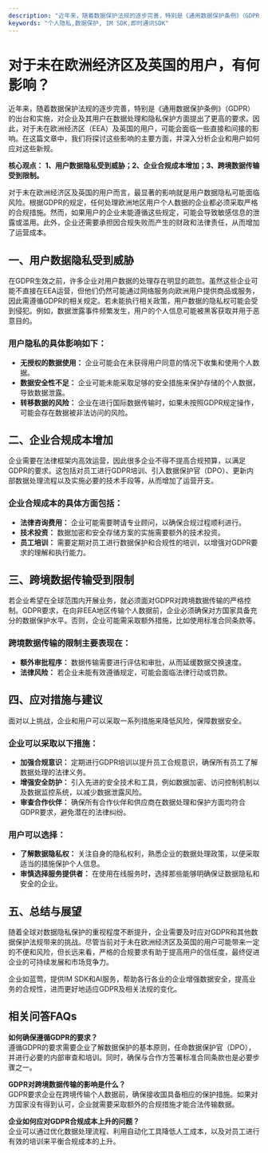 ```yaml
---
description: "近年来，随着数据保护法规的逐步完善，特别是《通用数据保护条例》（GDPR）的出台和实施，对企业及其用户在数据处理和隐私保护方面提出了更高的要求。因此，对于未在欧洲经济区（EEA）及英国的用户，可能会面临一些直接和间接的影响。在这篇文章中，我们将探讨这些影响的主要方面，并深入分析企业和用户如何应对这些新规。"
keywords: "个人隐私,数据保护, IM SDK,即时通讯SDK"
---
```

# 对于未在欧洲经济区及英国的用户，有何影响？

近年来，随着数据保护法规的逐步完善，特别是《通用数据保护条例》（GDPR）的出台和实施，对企业及其用户在数据处理和隐私保护方面提出了更高的要求。因此，对于未在欧洲经济区（EEA）及英国的用户，可能会面临一些直接和间接的影响。在这篇文章中，我们将探讨这些影响的主要方面，并深入分析企业和用户如何应对这些新规。

**核心观点：** **1、用户数据隐私受到威胁；2、企业合规成本增加；3、跨境数据传输受到限制。**

对于未在欧洲经济区及英国的用户而言，最显著的影响就是用户数据隐私可能面临风险。根据GDPR的规定，任何处理欧洲地区用户个人数据的企业都必须采取严格的合规措施。然而，如果用户的企业未能遵循这些规定，可能会导致敏感信息的泄露或滥用。此外，企业还需要承担因合规失败而产生的财政和法律责任，从而增加了运营成本。

## 一、用户数据隐私受到威胁

在GDPR生效之前，许多企业对用户数据的处理存在明显的疏忽。虽然这些企业可能不直接在EEA运营，但他们仍然可能通过网络服务向欧洲用户提供商品或服务，因此需遵循GDPR的相关规定。若未能执行相关政策，用户数据的隐私权可能会受到侵犯。例如，数据泄露事件频繁发生，用户的个人信息可能被黑客获取并用于恶意目的。

### 用户隐私的具体影响如下：

- **无授权的数据使用：** 企业可能会在未获得用户同意的情况下收集和使用个人数据。
- **数据安全性不足：** 企业可能未能采取足够的安全措施来保护存储的个人数据，导致数据泄露。
- **转移数据的风险：** 企业在进行国际数据传输时，如果未按照GDPR规定操作，可能会存在数据被非法访问的风险。

## 二、企业合规成本增加

企业需要在法律框架内高效运营，因此很多企业不得不提高合规预算，以满足GDPR的要求。这包括对员工进行GDPR培训、引入数据保护官（DPO）、更新内部数据处理流程以及实施必要的技术手段等，从而增加了运营开支。

### 企业合规成本的具体方面包括：

- **法律咨询费用：** 企业可能需要聘请专业顾问，以确保合规过程顺利进行。
- **技术投资：** 数据加密和安全存储方案的实施需要额外的技术投资。
- **员工培训：** 需要定期对员工进行数据保护和合规性的培训，以增强对GDPR要求的理解和执行能力。

## 三、跨境数据传输受到限制

若企业希望在全球范围内开展业务，就必须面对GDPR对跨境数据传输的严格控制。GDPR要求，在向非EEA地区传输个人数据前，企业必须确保对方国家具备充分的数据保护水平。否则，企业可能需采取额外措施，比如使用标准合同条款等。

### 跨境数据传输的限制主要表现在：

- **额外审批程序：** 数据传输需要进行评估和审批，从而延缓数据交换速度。
- **法律风险：** 若企业未能有效遵循规定，可能会面临法律行动或罚款。

## 四、应对措施与建议

面对以上挑战，企业和用户可以采取一系列措施来降低风险，保障数据安全。

### 企业可以采取以下措施：

- **加强合规意识：** 定期进行GDPR培训以提升员工合规意识，确保所有员工了解数据处理的法律义务。
- **增强安全防护：** 引入先进的安全技术和工具，例如数据加密、访问控制机制以及数据监控系统，以减少数据泄露风险。
- **审查合作伙伴：** 确保所有合作伙伴和供应商在数据处理和保护方面均符合GDPR要求，避免潜在的法律纠纷。

### 用户可以选择：

- **了解数据隐私权：** 关注自身的隐私权利，熟悉企业的数据处理政策，以便采取适当的措施保护个人信息。
- **审慎选择服务提供者：** 在使用在线服务时，选择那些能够明确保证数据隐私和安全的企业。

## 五、总结与展望

随着全球对数据隐私保护的重视程度不断提升，企业需要及时应对GDPR和其他数据保护法规带来的挑战。尽管当前对于未在欧洲经济区及英国的用户可能带来一定的不便和风险，但长远来看，严格的合规要求有助于提高用户的信任度，最终促进企业的可持续发展和市场竞争力。

企业如蓝莺，提供IM SDK和AI服务，帮助各行各业的企业增强数据安全，提高业务的合规性，进而更好地适应GDPR及相关法规的变化。

## 相关问答FAQs

**如何确保遵循GDPR的要求？**  
遵循GDPR的要求需要企业了解数据保护的基本原则，任命数据保护官（DPO），并进行必要的内部审查和培训。同时，确保与合作方签署标准合同条款也是必要步骤之一。

**GDPR对跨境数据传输的影响是什么？**  
GDPR要求企业在跨境传输个人数据前，确保接收国具备相应的保护措施。如果对方国家没有得到认可，企业就需要采取额外的合规措施才能合法传输数据。

**企业如何应对GDPR合规成本上升的问题？**  
企业可以通过优化数据处理流程、利用自动化工具降低人工成本，以及对员工进行有效的培训来平衡合规成本的上升。
